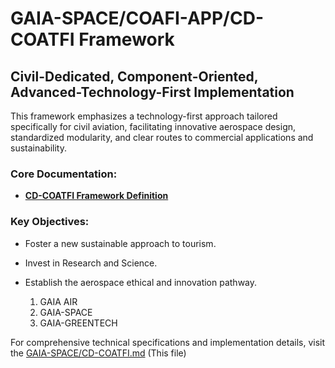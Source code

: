 # GAIA-SPACE/COAFI-APP/CD-COATFI Framework

## Civil-Dedicated, Component-Oriented, Advanced-Technology-First Implementation 

This framework emphasizes a technology-first approach tailored specifically for civil aviation, facilitating innovative aerospace design, standardized modularity, and clear routes to commercial applications and sustainability.

### Core Documentation:
- **[CD-COATFI Framework Definition](./CD-COATFI-AERODCP.md)**

### Key Objectives:
- Foster a new sustainable approach to tourism.
- Invest in Research and Science.
- Establish the aerospace ethical and innovation pathway.

  1. GAIA AIR
  2. GAIA-SPACE
  3. GAIA-GREENTECH

For comprehensive technical specifications and implementation details, visit the [GAIA-SPACE/CD-COATFI.md](GAIA-SPACE/CD-COATFmd) (This file)


